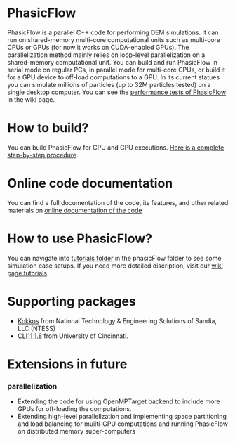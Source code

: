 # PhasicFlow
PhasicFlow is a parallel C++ code for performing DEM simulations. It can run on shared-memory multi-core computational units such as multi-core CPUs or GPUs (for now it works on CUDA-enabled GPUs). The parallelization method mainly relies on loop-level parallelization on a shared-memory computational unit. You can build and run PhasicFlow in serial mode on regular PCs, in parallel mode for multi-core CPUs, or build it for a GPU device to off-load computations to a GPU. In its current statues you can simulate millions of particles (up to 32M particles tested) on a single desktop computer. You can see the [performance tests of PhasicFlow](https://github.com/PhasicFlow/phasicFlow/wiki/Performance-of-phasicFlow) in the wiki page. 

# How to build?
You can build PhasicFlow for CPU and GPU executions. [Here is a complete step-by-step procedure](https://github.com/PhasicFlow/phasicFlow/wiki/How-to-Build-PhasicFlow).

# Online code documentation
You can find a full documentation of the code, its features, and other related materials on [online documentation of the code](https://phasicflow.github.io/phasicFlow/)

# How to use PhasicFlow?
You can navigate into [tutorials folder](./tutorials) in the phasicFlow folder to see some simulation case setups. If you need more detailed discription, visit our [wiki page tutorials](https://github.com/PhasicFlow/phasicFlow/wiki/Tutorials).  

# Supporting packages
* [Kokkos](https://github.com/kokkos/kokkos) from National Technology & Engineering Solutions of Sandia, LLC (NTESS)
* [CLI11 1.8](https://github.com/CLIUtils/CLI11) from University of Cincinnati.

# Extensions in future
### parallelization 
* Extending the code for using OpenMPTarget backend to include more GPUs for off-loading the computations. 
* Extending high-level parallelization and implementing space partitioning and load balancing for muilti-GPU computations and running PhasicFlow on distributed memory super-computers 
 
